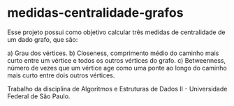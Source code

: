 # medidas-centralidade-grafos

Esse projeto possui como objetivo calcular três medidas de centralidade de um dado grafo, que são:

a) Grau dos vértices.
b) Closeness, comprimento médio do caminho mais curto entre um vértice e todos os outros vértices do grafo.
c) Betweenness, número de vezes que um vértice age como uma ponte ao longo do caminho mais curto entre dois outros vértices.

Trabalho da disciplina de Algoritmos e Estruturas de Dados II - Universidade Federal de São Paulo.
